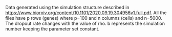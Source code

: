Data generated using the simulation structure described in https://www.biorxiv.org/content/10.1101/2020.09.19.304956v1.full.pdf.
All the files have p rows (genes) where p=100 and n columns (cells) and n=5000. The dropout rate changes with the value of rho. b represents the simulation number 
keeping the parameter set constant. 
